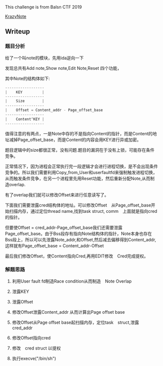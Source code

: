 This challenge is from Balsn CTF 2019

[KrazyNote](https://ctftime.org/task/9373)



## Writeup

### 题目分析

给了一个叫note的模块，先用ida逆向一下

发现总共有Add note,Show note,Edit Note,Reset 四个功能，

其中Note的结构体如下:

```c
------------------
|    KEY         |
------------------
|    Size        |
------------------
|    Offset = Content_addr - Page_offset_base
------------------
|    Content^KEY |
------------------
```

值得注意的有两点，一是Note中存的不是指向Content的指针，而是Content的地址减掉Page_offset_base，而是Content的内容会用KEY进行异或加密。

题目逻辑中的size都很正常，没有问题.题目的漏洞在于没有上锁，可能存在条件竞争。

正常情况下，因为进程会正常执行完一段逻辑才会进行进程切换，是不会出现条件竞争的。所以我们需要利用Copy_from_User和userfaultfd来强制触发进程切换，从而触发条件竞争，在另一个进程里先用Reset功能，然后重新分配Note,从而制造overlap.

有了overlap我们就可以修改Offset来进行任意读写了。

下面我们需要泄露cred结构体的地址。可以修改Offset　从Page_offset_base开始扫描内存，通过定位thread name,找到task struct, comm　上面就是指向cred的指针。

但要使Offset = cred_addr-Page_offset_base我们还需要泄露 Page_offset_base。由于Bss段存有指向Note结构体的指针，Note本身也存在Bss段上，所以可以先泄露Note_addr,和Offset,然后减去偏移得到Content_addr,这样就有Page_offset_base = Content_addr-Offset

最后我们修改Offset，使Content指向Cred,再用EDIT修改　Cred完成提权。

### 解题思路

1. 利用User fault fd制造Race condition从而制造　Note Overlap

2. 泄露KEY
3. 泄露Offset
4. 修改Offset泄露Content_addr 从而计算出Page offset base
5. 修改Offset从Page offset base起扫描内存，定位task　struct,泄露cred_addr
6. 修改Offset指向cred
7. 修改　cred struct 以提权
8. 执行execve("/bin/sh")